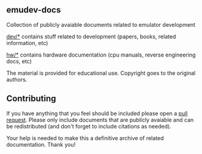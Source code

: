 emudev-docs
-----------
Collection of publicly avaiable documents related to emulator development


[dev/*](dev) contains stuff related to development (papers, books, related information, etc)

[hw/*](hw) contains hardware documentation (cpu manuals, reverse engineering docs, etc)

The material is provided for educational use. Copyright goes to the original authors.


Contributing
------------
If you have anything that you feel should be included please open a [pull request](https://help.github.com/articles/about-pull-requests). Please only include documents that are publicly avaiable and can be redistributed (and don't forget to include citations as needed).

Your help is needed to make this a definitive archive of related documentation. Thank you!
